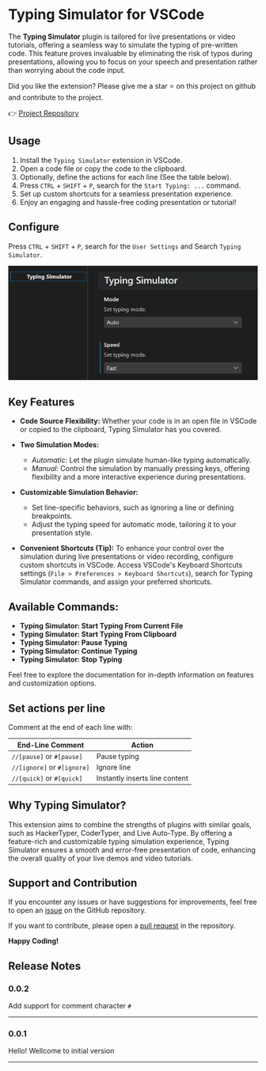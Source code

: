 # Typing Simulator for VSCode

The **Typing Simulator** plugin is tailored for live presentations or video tutorials, offering a seamless way to simulate the typing of pre-written code. This feature proves invaluable by eliminating the risk of typos during presentations, allowing you to focus on your speech and presentation rather than worrying about the code input.

Did you like the extension? Please give me a star ⭐ on this project on github and contribute to the project.

👉 [Project Repository](https://github.com/marcosgomesneto/typing-simulator)

## Usage

1. Install the `Typing Simulator` extension in VSCode.
2. Open a code file or copy the code to the clipboard.
3. Optionally, define the actions for each line (See the table below).
4. Press `CTRL` + `SHIFT` + `P`, search for the `Start Typing: ...` command.
5. Set up custom shortcuts for a seamless presentation experience.
6. Enjoy an engaging and hassle-free coding presentation or tutorial!

## Configure

Press `CTRL` + `SHIFT` + `P`, search for the `User Settings` and Search `Typing Simulator`.

![screenshot](https://raw.githubusercontent.com/marcosgomesneto/typing-simulator/main/resources/configuration.png)

## Key Features

- **Code Source Flexibility:** Whether your code is in an open file in VSCode or copied to the clipboard, Typing Simulator has you covered.

- **Two Simulation Modes:**

  - _Automatic:_ Let the plugin simulate human-like typing automatically.
  - _Manual:_ Control the simulation by manually pressing keys, offering flexibility and a more interactive experience during presentations.

- **Customizable Simulation Behavior:**

  - Set line-specific behaviors, such as ignoring a line or defining breakpoints.
  - Adjust the typing speed for automatic mode, tailoring it to your presentation style.

- **Convenient Shortcuts (Tip):** To enhance your control over the simulation during live presentations or video recording, configure custom shortcuts in VSCode. Access VSCode's Keyboard Shortcuts settings (`File > Preferences > Keyboard Shortcuts`), search for Typing Simulator commands, and assign your preferred shortcuts.

## Available Commands:

- **Typing Simulator: Start Typing From Current File**
- **Typing Simulator: Start Typing From Clipboard**
- **Typing Simulator: Pause Typing**
- **Typing Simulator: Continue Typing**
- **Typing Simulator: Stop Typing**

Feel free to explore the documentation for in-depth information on features and customization options.

## Set actions per line

Comment at the end of each line with:

| End-Line Comment            | Action                         |
| --------------------------- | ------------------------------ |
| `//[pause]` or `#[pause]`   | Pause typing                   |
| `//[ignore]` or `#[ignore]` | Ignore line                    |
| `//[quick]` or `#[quick]`   | Instantly inserts line content |

## Why Typing Simulator?

This extension aims to combine the strengths of plugins with similar goals, such as HackerTyper, CoderTyper, and Live Auto-Type. By offering a feature-rich and customizable typing simulation experience, Typing Simulator ensures a smooth and error-free presentation of code, enhancing the overall quality of your live demos and video tutorials.

## Support and Contribution

If you encounter any issues or have suggestions for improvements, feel free to open an [issue](https://github.com/marcosgomesneto/typing-simulator/issues) on the GitHub repository.

If you want to contribute, please open a [pull request](https://github.com/marcosgomesneto/typing-simulator/pulls) in the repository.

**Happy Coding!**

## Release Notes

### 0.0.2

Add support for comment character `#`

---

### 0.0.1

Hello! Wellcome to initial version

---
